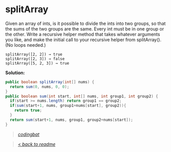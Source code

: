 # splitArray

Given an array of ints, is it possible to divide the ints into two groups, so that the sums of the two groups are the same. Every int must be in one group or the other. Write a recursive helper method that takes whatever arguments you like, and make the initial call to your recursive helper from splitArray(). (No loops needed.)

```
splitArray([2, 2]) → true
splitArray([2, 3]) → false
splitArray([5, 2, 3]) → true
```

**Solution:**

```java
public boolean splitArray(int[] nums) {
  return sum(0, nums, 0, 0);
}
public boolean sum(int start, int[] nums, int group1, int group2) {
  if(start >= nums.length) return group1 == group2;
  if(sum(start+1, nums, group1+nums[start], group2)){
    return true;
  }
  return sum(start+1, nums, group1, group2+nums[start]);
}
```

> _[codingbat](https://codingbat.com/prob/p185204)_

> [< _back to readme_](/README.md)